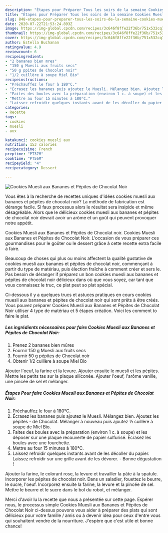 ```yaml
---
description: "Étapes pour Préparer Tous les soirs de la semaine Cookies Muesli aux Bananes et Pépites de Chocolat Noir"
title: "Étapes pour Préparer Tous les soirs de la semaine Cookies Muesli aux Bananes et Pépites de Chocolat Noir"
slug: 848-etapes-pour-preparer-tous-les-soirs-de-la-semaine-cookies-muesli-aux-bananes-et-pepites-de-chocolat-noir
date: 2020-07-22T21:53:24.893Z
image: https://img-global.cpcdn.com/recipes/3c646f8ffe22f36b/751x532cq70/cookies-muesli-aux-bananes-et-pepites-de-chocolat-noir-photo-principale-de-la-recette.jpg
thumbnail: https://img-global.cpcdn.com/recipes/3c646f8ffe22f36b/751x532cq70/cookies-muesli-aux-bananes-et-pepites-de-chocolat-noir-photo-principale-de-la-recette.jpg
cover: https://img-global.cpcdn.com/recipes/3c646f8ffe22f36b/751x532cq70/cookies-muesli-aux-bananes-et-pepites-de-chocolat-noir-photo-principale-de-la-recette.jpg
author: Estella Buchanan
ratingvalue: 4.9
reviewcount: 6
recipeingredient:
- "2 bananes bien mres"
- "150 g Muesli aux fruits secs"
- "50 g ppites de Chocolat noir"
- "1/2 cuillère à soupe Miel Bio"
recipeinstructions:
- "Préchauffez le four à 180°C."
- "Écrasez les bananes puis ajoutez le Muesli. Mélangez bien. Ajoutez les pépites de Chocolat. Mélanger à nouveau puis ajoutez ½ cuillère à soupe de Miel Bio."
- "Faites des boules avec la préparation (environ 1 c. à soupe) et les déposer sur une plaque recouverte de papier sulfurisé. Écrasez les boules avec une fourchette."
- "Mettre au four 15 minutes à 180°C."
- "Laissez refroidir quelques instants avant de les décoller du papier. Laissez refroidir sur une grille avant de les dévorer. Bonne dégustation !"
categories:
- Recette
tags:
- cookies
- muesli
- aux

katakunci: cookies muesli aux 
nutrition: 153 calories
recipecuisine: French
preptime: "PT37M"
cooktime: "PT56M"
recipeyield: "4"
recipecategory: Dessert

---
```



![Cookies Muesli aux Bananes et Pépites de Chocolat Noir](https://img-global.cpcdn.com/recipes/3c646f8ffe22f36b/751x532cq70/cookies-muesli-aux-bananes-et-pepites-de-chocolat-noir-photo-principale-de-la-recette.jpg)

Vous êtes à la recherche de recettes uniques d'idées cookies muesli aux bananes et pépites de chocolat noir? La méthode de fabrication est dérange facile. Si faux processus alors le résultat sera insipide et même désagréable. Alors que le délicieux cookies muesli aux bananes et pépites de chocolat noir devrait avoir un arôme et un goût qui peuvent provoquer notre appétit.

Cookies Muesli aux Bananes et Pépites de Chocolat noir. Cookies Muesli aux Bananes et Pépites de Chocolat Noir. L&#39;occasion de vous préparer ces gourmandises pour le goûter ou le dessert grâce à cette recette extra facile à faire.

Beaucoup de choses qui plus ou moins affectent la qualité gustative de cookies muesli aux bananes et pépites de chocolat noir, commençant à partir du type de matériau, puis élection fraîche à comment créer et sers le. Pas besoin de déranger if préparez un bon cookies muesli aux bananes et pépites de chocolat noir délicieux dans où que vous soyez, car tant que vous connaissez le truc, ce plat peut so plat spécial.


Ci-dessous il y a quelques trucs et astuces pratiques en cours cookies muesli aux bananes et pépites de chocolat noir qui sont prêts à être créés. Vous pouvez préparer Cookies Muesli aux Bananes et Pépites de Chocolat Noir utiliser 4 type de matériau et 5 étapes création. Voici les comment to faire le plat.

<!--inarticleads1-->

##### Les ingrédients nécessaires pour faire Cookies Muesli aux Bananes et Pépites de Chocolat Noir:

1. Prenez 2 bananes bien mûres
1. Fournir 150 g Muesli aux fruits secs
1. Fournir 50 g pépites de Chocolat noir
1. Obtenir 1/2 cuillère à soupe Miel Bio


Ajouter l&#39;oeuf, la farine et la levure. Ajouter ensuite le muesli et les pépites. Mettre les petits tas sur la plaque siliconée. Ajouter l&#39;oeuf, l&#39;arôme vanille, une pincée de sel et mélanger. 

<!--inarticleads2-->

##### Étapes Pour faire Cookies Muesli aux Bananes et Pépites de Chocolat Noir:

1. Préchauffez le four à 180°C.
1. Écrasez les bananes puis ajoutez le Muesli. Mélangez bien. Ajoutez les pépites - de Chocolat. Mélanger à nouveau puis ajoutez ½ cuillère à soupe de Miel Bio.
1. Faites des boules avec la préparation (environ 1 c. à soupe) et les déposer sur une plaque recouverte de papier sulfurisé. Écrasez les boules avec une fourchette.
1. Mettre au four 15 minutes à 180°C.
1. Laissez refroidir quelques instants avant de les décoller du papier. Laissez refroidir sur une grille avant de les dévorer. - Bonne dégustation !


Ajouter la farine, le colorant rose, la levure et travailler la pâte à la spatule. Incorporer les pépites de chocolat noir. Dans un saladier, fouettez le beurre, le sucre, l&#39;oeuf. Incorporez ensuite la farine, la levure et la pincée de sel. Mettre le beurre et le sucre dans le bol du robot, et mélanger. 


Merci d'avoir lu la recette que nous a présentée sur cette page. Espérer nous, le processus simple Cookies Muesli aux Bananes et Pépites de Chocolat Noir ci-dessus pouvons vous aider à préparer des plats qui sont délicieux pour votre famille / amis ou à devenir idea pour ceux d'entre vous qui souhaitent vendre de la nourriture. J'espère que c'est utile et bonne chance!
